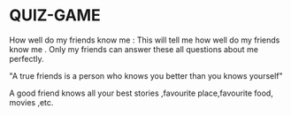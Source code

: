# QUIZ-GAME
How well do my friends know me :
This will tell me how well do my friends know me . Only my friends can answer these all questions about me perfectly.

"A true friends is a person who knows you better than you knows yourself"

A good friend knows all your best stories ,favourite place,favourite food, movies ,etc.

